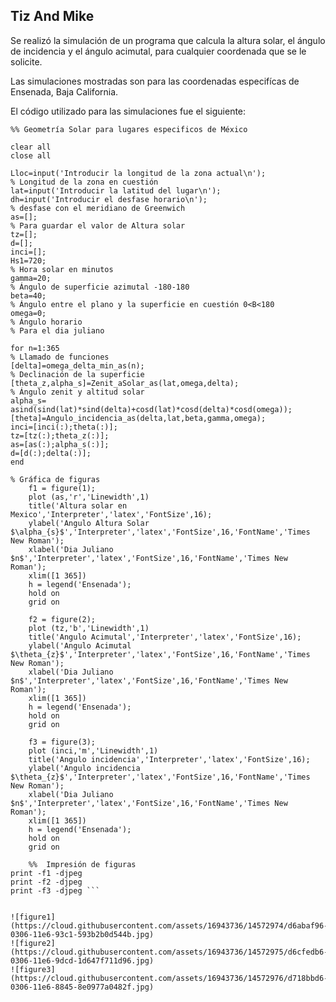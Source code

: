## Tiz And Mike

Se realizó la simulación de un programa que calcula
la altura solar, el ángulo de incidencia y el ángulo
acimutal, para cualquier coordenada que se le solicite.

Las simulaciones mostradas son para las coordenadas especifícas
de Ensenada, Baja California.

El código utilizado para las simulaciones fue el siguiente:

```%% Geometría Solar para lugares especificos de México```
```clc
clear all
close all 

Lloc=input('Introducir la longitud de la zona actual\n');                                  % Longitud de la zona en cuestión
lat=input('Introducir la latitud del lugar\n');
dh=input('Introducir el desfase horario\n');                                                         % desfase con el meridiano de Greenwich
as=[];                                                                                                                                      % Para guardar el valor de Altura solar 
tz=[];
d=[];
inci=[];
Hs1=720;                                                                                                                                           % Hora solar en minutos
gamma=20;                                                                                                                                        % Ángulo de superficie azimutal -180-180
beta=40;                                                                                                                                              % Ángulo entre el plano y la superficie en cuestión 0<B<180
omega=0;                                                                                                                                            % Ángulo horario
% Para el dia juliano

for n=1:365
% Llamado de funciones
[delta]=omega_delta_min_as(n);                                                                                               % Declinación de la superficie
[theta_z,alpha_s]=Zenit_aSolar_as(lat,omega,delta);                                                          % Ángulo zenit y altitud solar 
alpha_s= asind(sind(lat)*sind(delta)+cosd(lat)*cosd(delta)*cosd(omega));
[theta]=Angulo_incidencia_as(delta,lat,beta,gamma,omega);
inci=[inci(:);theta(:)];
tz=[tz(:);theta_z(:)];
as=[as(:);alpha_s(:)];
d=[d(:);delta(:)];
end

% Gráfica de figuras
    f1 = figure(1);
    plot (as,'r','Linewidth',1)
    title('Altura solar en Mexico','Interpreter','latex','FontSize',16);
    ylabel('Angulo Altura Solar $\alpha_{s}$','Interpreter','latex','FontSize',16,'FontName','Times New Roman');
    xlabel('Dia Juliano $n$','Interpreter','latex','FontSize',16,'FontName','Times New Roman');
    xlim([1 365])
    h = legend('Ensenada');
    hold on
    grid on
    
    f2 = figure(2);
    plot (tz,'b','Linewidth',1)
    title('Angulo Acimutal','Interpreter','latex','FontSize',16);
    ylabel('Angulo Acimutal $\theta_{z}$','Interpreter','latex','FontSize',16,'FontName','Times New Roman');
    xlabel('Dia Juliano $n$','Interpreter','latex','FontSize',16,'FontName','Times New Roman');
    xlim([1 365])
    h = legend('Ensenada');
    hold on
    grid on
    
    f3 = figure(3);
    plot (inci,'m','Linewidth',1)
    title('Angulo incidencia','Interpreter','latex','FontSize',16);
    ylabel('Angulo incidencia $\theta_{z}$','Interpreter','latex','FontSize',16,'FontName','Times New Roman');
    xlabel('Dia Juliano $n$','Interpreter','latex','FontSize',16,'FontName','Times New Roman');
    xlim([1 365])
    h = legend('Ensenada');
    hold on
    grid on
    
    %%  Impresión de figuras
print -f1 -djpeg
print -f2 -djpeg 
print -f3 -djpeg ```


![figure1](https://cloud.githubusercontent.com/assets/16943736/14572974/d6abaf96-0306-11e6-93c1-593b2b0d544b.jpg)
![figure2](https://cloud.githubusercontent.com/assets/16943736/14572975/d6cfedb6-0306-11e6-9dcd-1d647f711d96.jpg)
![figure3](https://cloud.githubusercontent.com/assets/16943736/14572976/d718bbd6-0306-11e6-8845-8e0977a0482f.jpg)

